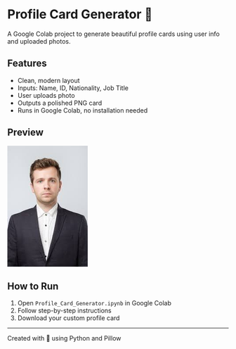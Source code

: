 # Profile Card Generator 🧾

A Google Colab project to generate beautiful profile cards using user info and uploaded photos.

## Features
- Clean, modern layout
- Inputs: Name, ID, Nationality, Job Title
- User uploads photo
- Outputs a polished PNG card
- Runs in Google Colab, no installation needed

## Preview
![example](profile_example.png)

## How to Run
1. Open `Profile_Card_Generator.ipynb` in Google Colab
2. Follow step-by-step instructions
3. Download your custom profile card

---
Created with 💚 using Python and Pillow
